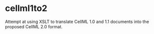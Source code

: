 # cellml1to2
Attempt at using XSLT to translate CellML 1.0 and 1.1 documents into the proposed CellML 2.0 format.
